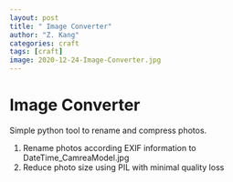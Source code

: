 ```yaml
---
layout: post
title: " Image Converter"
author: "Z. Kang"
categories: craft
tags: [craft]
image: 2020-12-24-Image-Converter.jpg
---
```


# Image Converter

Simple python tool to rename and compress photos.
1. Rename photos according EXIF information to DateTime_CamreaModel.jpg
2. Reduce photo size using PIL with minimal quality loss